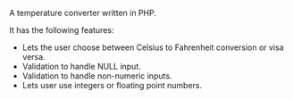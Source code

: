 A temperature converter written in PHP. 

It has the following features:
* Lets the user choose between Celsius to Fahrenheit
  conversion or visa versa.
* Validation to handle NULL input.
* Validation to handle non-numeric inputs.
* Lets user use integers or floating point numbers.